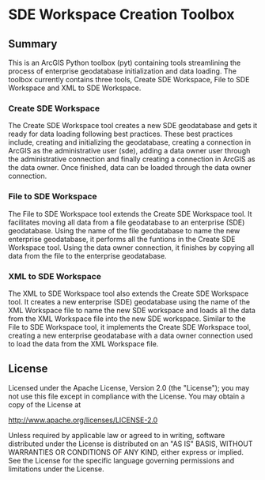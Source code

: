 SDE Workspace Creation Toolbox
==============================
Summary
-------

This is an ArcGIS Python toolbox (pyt) containing tools streamlining the process of enterprise geodatabase initialization and data loading. The toolbox currently contains three tools, Create SDE Workspace, File to SDE Workspace and XML to SDE Workspace.

### Create SDE Workspace
The Create SDE Workspace tool creates a new SDE geodatabase and gets it ready for data loading following best practices. These best practices include, creating and initializing the geodatabase, creating a connection in ArcGIS as the administrative user (sde), adding a data owner user through the administrative connection and finally creating a connection in ArcGIS as the data owner. Once finished, data can be loaded through the data owner connection.

### File to SDE Workspace

The File to SDE Workspace tool extends the Create SDE Workspace tool. It facilitates moving all data from a file geodatabase to an enterprise (SDE) geodatabase. Using the name of the file geodatabase to name the new enterprise geodatabase, it performs all the funtions in the Create SDE Workspace tool. Using the data owner connection, it finishes by copying all data from the file to the enterprise geodatabase.

### XML to SDE Workspace
The XML to SDE Workspace tool also extends the Create SDE Workspace tool. It creates a new enterprise (SDE) geodatabase using the name of the XML Workspace file to name the new SDE workspace and loads all the data from the XML Workspace file into the new SDE workspace. Similar to the File to SDE Workspace tool, it implements the Create SDE Workspace tool, creating a new enterprise geodatabase with a data owner connection used to load the data from the XML Workspace file.

License
-------
Licensed under the Apache License, Version 2.0 (the "License"); you may not use this file except in compliance with the License. You may obtain a copy of the License at

http://www.apache.org/licenses/LICENSE-2.0

Unless required by applicable law or agreed to in writing, software distributed under the License is distributed on an "AS IS" BASIS, WITHOUT WARRANTIES OR CONDITIONS OF ANY KIND, either express or implied. See the License for the specific language governing permissions and limitations under the License.
